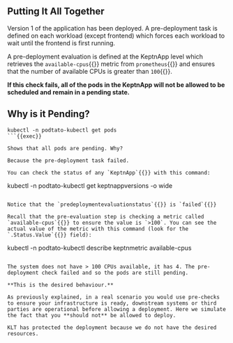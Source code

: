 ## Putting It All Together

Version 1 of the application has been deployed. A pre-deployment task is defined on each workload (except frontend) which forces each workload to wait until the frontend is first running.

A pre-deployment evaluation is defined at the KeptnApp level which retrieves the `available-cpus`{{}} metric from `prometheus`{{}} and ensures that the number of available CPUs is greater than `100`{{}}.

**If this check fails, all of the pods in the KeptnApp will not be allowed to be scheduled and remain in a pending state.**

## Why is it Pending?

```
kubectl -n podtato-kubectl get pods
```{{exec}}

Shows that all pods are pending. Why?

Because the pre-deployment task failed. 

You can check the status of any `KeptnApp`{{}} with this command:

```
kubectl -n podtato-kubectl get keptnappversions -o wide
```{{exec}}

Notice that the `predeploymentevaluationstatus`{{}} is `failed`{{}}

Recall that the pre-evaluation step is checking a metric called `available-cpus`{{}} to ensure the value is `>100`. You can see the actual value of the metric with this command (look for the `.Status.Value`{{}} field):

```
kubectl -n podtato-kubectl describe keptnmetric available-cpus
```{{exec}}

The system does not have > 100 CPUs available, it has 4. The pre-deployment check failed and so the pods are still pending.

**This is the desired behaviour.**

As previously explained, in a real scenario you would use pre-checks to ensure your infrastructure is ready, downstream systems or third parties are operational before allowing a deployment. Here we simulate the fact that you **should not** be allowed to deploy.

KLT has protected the deployment because we do not have the desired resources.